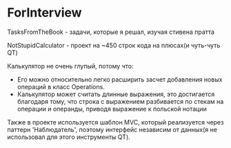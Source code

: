 # ForInterview
TasksFromTheBook - задачи, которые я решал, изучая стивена пратта

NotStupidCalculator - проект на ~450 строк кода на плюсах(и чуть-чуть QT)

Калькулятор не очень глупый, потому что:
- Его можно относительно легко расширить засчет добавления новых операций в класс Operations.
- Калькулятор может считать длинные выражения, это достигается благодаря тому, что строка с выражением разбивается по стекам на операции и операнды, приводя выражение к польской нотации

 Также в проекте используется шаблон MVC, который реализуется через паттерн 'Наблюдатель', поэтому интерфейс независим от данных(я не использовал для этого инструменты QT).
